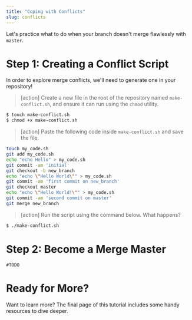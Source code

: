 ```yaml
---
title: "Coping with Conflicts"
slug: conflicts
---
```


Let's practice what to do when your branch doesn't merge flawlessly with `master`.

# Step 1: Creating a Conflict Script

In order to explore merge conflicts, we'll need to generate one in your repository!

> [action]
> Create a new file in the root of the repository named `make-conflict.sh`, and ensure it can run using the `chmod` utility.
>
```bash
$ touch make-conflict.sh
$ chmod +x make-conflict.sh
```
>

> [action]
> Paste the following code inside `make-conflict.sh` and save the file.
>
```bash
touch my_code.sh
git add my_code.sh
echo "echo Hello" > my_code.sh
git commit -am 'initial'
git checkout -b new_branch
echo "echo \"Hello World\"" > my_code.sh
git commit -am 'first commit on new_branch'
git checkout master
echo "echo \"Hello World!\"" > my_code.sh
git commit -am 'second commit on master'
git merge new_branch
```
>

> [action]
> Run the script using the command below. What happens?
>
```bash
$ ./make-conflict.sh
```
>

# Step 2: Become a Merge Master

`#TODO`

# Ready for More?

Want to learn more? The final page of this tutorial includes some handy resources to dive deeper.
